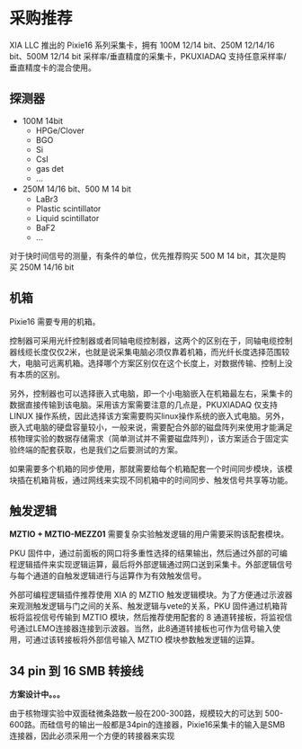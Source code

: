<!-- ProcurementProposal.md --- 
;; 
;; Description: 
;; Author: Hongyi Wu(吴鸿毅)
;; Email: wuhongyi@qq.com 
;; Created: 四 5月  9 20:01:05 2019 (+0800)
;; Last-Updated: 四 5月  9 20:48:19 2019 (+0800)
;;           By: Hongyi Wu(吴鸿毅)
;;     Update #: 1
;; URL: http://wuhongyi.cn -->

# 采购推荐

XIA LLC 推出的 Pixie16 系列采集卡，拥有 100M 12/14 bit、250M 12/14/16 bit、500M 12/14 bit 采样率/垂直精度的采集卡，PKUXIADAQ 支持任意采样率/垂直精度卡的混合使用。

## 探测器

- 100M 14bit
  - HPGe/Clover  
  - BGO
  - Si
  - CsI
  - gas det
  - ...
- 250M 14/16 bit、500 M 14 bit
  - LaBr3
  - Plastic scintillator
  - Liquid scintillator
  - BaF2
  - ...
  
对于快时间信号的测量，有条件的单位，优先推荐购买 500 M 14 bit，其次是购买 250M 14/16 bit
  
## 机箱  
  
Pixie16 需要专用的机箱。

控制器可采用光纤控制器或者同轴电缆控制器，这两个的区别在于，同轴电缆控制器线缆长度仅仅2米，也就是说采集电脑必须仅靠着机箱，而光纤长度选择范围较大，电脑可远离机箱。选择哪个方案区别仅在这个长度上，对数据传输、控制上没有本质的区别。

另外，控制器也可以选择嵌入式电脑，即一个小电脑嵌入在机箱最左右，采集卡的数据直接传输到该电脑。采用该方案需要注意的几点是，PKUXIADAQ 仅支持 LINUX 操作系统，因此选择该方案需要购买linux操作系统的嵌入式电脑。另外，嵌入式电脑的硬盘容量较小，一般来说，需要配合外部的磁盘阵列来使用才能满足核物理实验的数据存储需求（简单测试并不需要磁盘阵列），该方案适合于固定实验终端的配套获取，也是我们之后要测试的方案。

如果需要多个机箱的同步使用，那就需要给每个机箱配套一个时间同步模块，该模块插在机箱背板，通过网线来实现不同机箱中的时间同步、触发信号共享等功能。

  
## 触发逻辑

**MZTIO + MZTIO-MEZZ01** 需要复杂实验触发逻辑的用户需要采购该配套模块。

PKU 固件中，通过前面板的网口将多重性选择的结果输出，然后通过外部的可编程逻辑插件来实现逻辑运算，最后将外部逻辑通过网口送到采集卡。外部逻辑信号与每个通道的自触发逻辑进行与运算作为有效触发信号。

外部可编程逻辑插件推荐使用 XIA 的 MZTIO 触发逻辑模块。为了方便通过示波器来观测触发逻辑与门之间的关系、触发逻辑与vete的关系，PKU 固件通过机箱背板将监视信号传输到 MZTIO 模块，然后推荐使用配套的 8 通道转接板，将监视信号通过LEMO连接器连接到示波器。当然，此8通道转接板也可作为信号输入使用，可通过该转接板将外部信号输入 MZTIO 模块参数触发逻辑的运算。 

## 34 pin 到 16 SMB 转接线

**方案设计中。。。**

由于核物理实验中双面硅微条路数一般在200-300路，规模较大的可达到 500-600路。而硅信号的输出一般都是34pin的连接器，Pixie16采集卡的输入是SMB连接器，因此必须采用一个方便的转接器来实现


<!-- ProcurementProposal.md ends here -->
